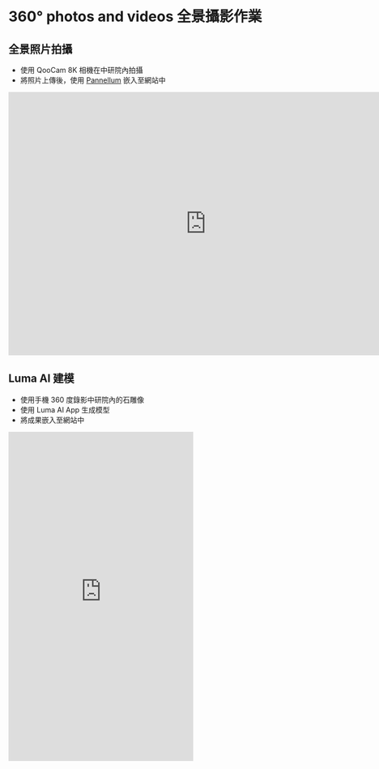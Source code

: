 # 360° photos and videos 全景攝影作業

## 全景照片拍攝

- 使用 QooCam 8K 相機在中研院內拍攝
- 將照片上傳後，使用 [Pannellum](https://pannellum.org/) 嵌入至網站中

<iframe width="780" height="520" allowfullscreen style="border-style:none;" src="https://cdn.pannellum.org/2.5/pannellum.htm#panorama=https%3A//i.imgur.com/SuXQP5D.jpg&author=ThunderCold&autoLoad=true"></iframe>

## Luma AI 建模

- 使用手機 360 度錄影中研院內的石雕像
- 使用 Luma AI App 生成模型
- 將成果嵌入至網站中

<iframe src="https://lumalabs.ai/embed/43ee54f2-802f-4dcb-9628-9b07d4d80f91?mode=sparkles&background=%23ffffff&color=%23000000&showTitle=true&loadBg=true&logoPosition=bottom-left&infoPosition=bottom-right&cinematicVideo=undefined&showMenu=false" width="365" height="650" frameborder="0" title="luma embed" style="border: none;"></iframe>